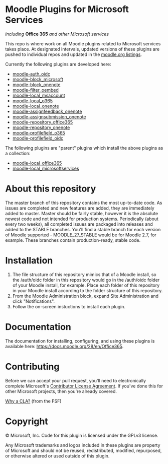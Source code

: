 # Moodle Plugins for Microsoft Services
*including* **Office 365** *and other Microsoft services*

This repo is where work on all Moodle plugins related to Microsoft services takes place. At designated intervals, updated versions of these plugins are pushed to individual repos and updated in the [moodle.org listings](https://moodle.org/plugins).

Currently the following plugins are developed here:

- [moodle-auth_oidc](https://github.com/Microsoft/moodle-auth_oidc)
- [moodle-block_microsoft](https://github.com/Microsoft/moodle-block_microsoft)
- [moodle-block_onenote](https://github.com/Microsoft/moodle-block_onenote)
- [moodle-filter_oembed](https://github.com/Microsoft/moodle-filter_oembed)
- [moodle-local_msaccount](https://github.com/Microsoft/moodle-local_msaccount)
- [moodle-local_o365](https://github.com/Microsoft/moodle-local_o365)
- [moodle-local_onenote](https://github.com/Microsoft/moodle-local_onenote)
- [moodle-assignfeedback_onenote](https://github.com/Microsoft/moodle-assignfeedback_onenote)
- [moodle-assignsubmission_onenote](https://github.com/Microsoft/moodle-assignsubmission_onenote)
- [moodle-repository_office365](https://github.com/Microsoft/moodle-repository_office365)
- [moodle-repository_onenote](https://github.com/Microsoft/moodle-repository_onenote)
- [moodle-profilefield_o365](https://github.com/Microsoft/moodle-profilefield_o365)
- [moodle-profilefield_oidc](https://github.com/Microsoft/moodle-profilefield_oidc)

The following plugins are "parent" plugins which install the above plugins as a collection:

- [moodle-local_office365](https://github.com/Microsoft/moodle-local_office365)
- [moodle-local_microsoftservices](https://github.com/Microsoft/moodle-local_microsoftservices)

# About this repository
The master branch of this repository contains the most up-to-date code. As issues are completed and new features are added, they are immediately added to master. Master should be fairly stable, however it is the absolute newest code and not intended for production systems. Periodically (about every two weeks), all completed issues are packaged into releases and added to the STABLE branches. You'll find a stable branch for each version of Moodle supported - MOODLE_27_STABLE would be for Moodle 2.7, for example. These branches contain production-ready, stable code.

# Installation
1. The file structure of this repository mimics that of a Moodle install, so the /auth/oidc folder in this repository would go in the /auth/oidc folder of your Moodle install, for example. Place each folder of this repository in your Moodle install according to the folder structure of this repository.
2. From the Moodle Administration block, expand Site Administration and click "Notifications".
3. Follow the on-screen instuctions to install each plugin.

# Documentation

The documentation for installing, configuring, and using these plugins is available here: https://docs.moodle.org/28/en/Office365.

# Contributing

Before we can accept your pull request, you'll need to electronically complete Microsoft's [Contributor License Agreement](https://cla.microsoft.com/). If you've done this for other Microsoft projects, then you're already covered.

[Why a CLA?](https://www.gnu.org/licenses/why-assign.html) (from the FSF)

# Copyright

&copy; Microsoft, Inc.  Code for this plugin is licensed under the GPLv3 license.

Any Microsoft trademarks and logos included in these plugins are property of Microsoft and should not be reused, redistributed, modified, repurposed, or otherwise altered or used outside of this plugin.
